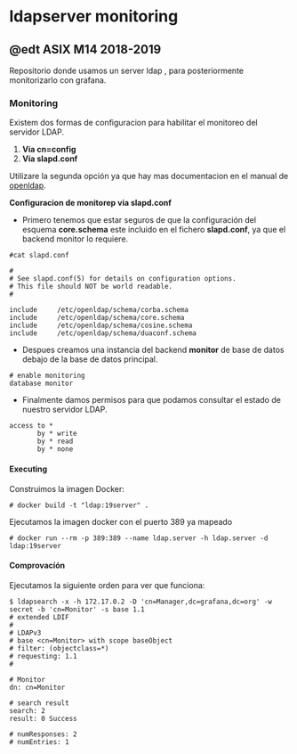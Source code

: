 # ldapserver monitoring

## @edt ASIX M14 2018-2019

Repositorio  donde usamos un server ldap , para posteriormente 
monitorizarlo con grafana.

### Monitoring

Existem dos formas de configuracion para habilitar el monitoreo del
servidor LDAP.

1. **Via cn=config**
2. **Via slapd.conf**

Utilizare la segunda opción ya que hay mas documentacion en el manual de [openldap](https://www.openldap.org/doc/admin24/monitoringslapd.html).

**Configuracion de monitorep via slapd.conf**

- Primero tenemos que estar seguros de que la configuración del esquema  **core.schema**
este incluido en el fichero **slapd.conf**, ya que el backend monitor lo requiere.

```
#cat slapd.conf

#
# See slapd.conf(5) for details on configuration options.
# This file should NOT be world readable.
#

include		/etc/openldap/schema/corba.schema
include		/etc/openldap/schema/core.schema
include		/etc/openldap/schema/cosine.schema
include		/etc/openldap/schema/duaconf.schema

```

- Despues creamos una instancia del backend **monitor** de base de datos 
debajo de la base de datos principal.

```	
# enable monitoring
database monitor

```

- Finalmente damos permisos para que podamos consultar el estado de nuestro
servidor LDAP.

```
access to *
       by * write
       by * read
       by * none
```

#### Executing

Construimos la imagen Docker:

```
# docker build -t "ldap:19server" .
```

Ejecutamos la imagen docker con el puerto 389 ya mapeado
```
# docker run --rm -p 389:389 --name ldap.server -h ldap.server -d ldap:19server
```
#### Comprovacíón 

Ejecutamos la siguiente orden para ver que funciona:

```
$ ldapsearch -x -h 172.17.0.2 -D 'cn=Manager,dc=grafana,dc=org' -w  secret -b 'cn=Monitor' -s base 1.1
# extended LDIF
#
# LDAPv3
# base <cn=Monitor> with scope baseObject
# filter: (objectclass=*)
# requesting: 1.1 
#

# Monitor
dn: cn=Monitor

# search result
search: 2
result: 0 Success

# numResponses: 2
# numEntries: 1

```



